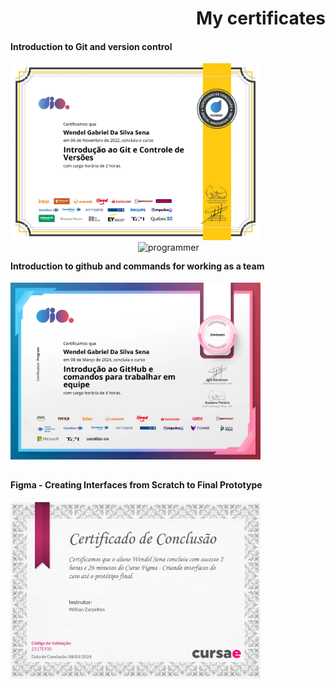 
<h1 align="right">My certificates</h1>

<div>
  <h4>Introduction to Git and version control</h4>
  <img width="400" src="GitP1Certificado_page-0001.jpg">
  <img align="right" width="300" alt="programmer" src="https://media0.giphy.com/media/v1.Y2lkPTc5MGI3NjExOHMxNHdpeWZ3ZndiM2NxOTM5YXRhbmE5cHkyOWNqdmF4OHlvZnYzNiZlcD12MV9pbnRlcm5hbF9naWZfYnlfaWQmY3Q9Zw/Dk57URqjqjHjNGHeMV/giphy.gif">
</div>

##

<div>
  <h4>Introduction to github and commands for working as a team</h4>
  <img width="400" src="GitP2Certificado_page-0001.jpg">
</div>

##

<div>
  <h4>Figma - Creating Interfaces from Scratch to Final Prototype</h4>
  <img width="400" src="FigmaCertificado_page-0001.jpg">
</div>

##
